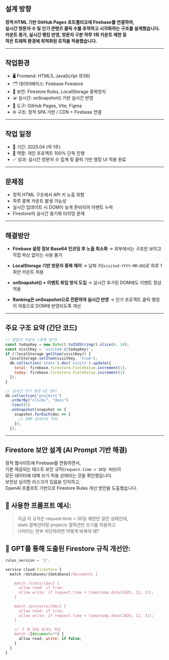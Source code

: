 ## 설계 방향

**정적 HTML 기반 GitHub Pages 포트폴리오에 Firebase를 연결하여,  
실시간 방문자 수 및 인기 콘텐츠 클릭 수를 추적하고 시각화하는 구조를 설계했습니다.  
카운트 증가, 실시간 랭킹 반영, 방문자 구분 하루 1회 카운트 제한 등  
작은 트래픽 환경에 최적화된 로직을 적용했습니다.**

---

## 작업환경

- 🖥 Frontend: HTML5, JavaScript (ES6)
- 🗂 데이터베이스: Firebase Firestore
- 🔐 보안: Firestore Rules, LocalStorage 중복방지
- 📊 실시간: onSnapshot() 기반 실시간 반영
- 🧰 도구: GitHub Pages, Vite, Figma
- 🌐 구조: 정적 SPA 기반 / CDN + Firebase 연결

---

## 작업 일정

- 📅 기간: 2025.04 (약 1주)
- 👤 역할: 개인 프로젝트 100% 단독 진행
- ✅ 성과: 실시간 방문자 수 집계 및 클릭 기반 랭킹 UI 적용 완료

---

## 문제점

- 정적 HTML 구조에서 API 키 노출 위험
- 하루 중복 카운트 발생 가능성
- 실시간 업데이트 시 DOM이 늦게 준비되어 이벤트 누락
- Firestore의 실시간 동기화 타이밍 문제

---

## 해결방안

- **Firebase 설정 정보 Base64 인코딩 후 노출 최소화**
  → 외부에서는 구조만 보이고 직접 파싱 없이는 사용 불가

- **LocalStorage 기반 방문자 중복 제어**
  → 날짜 키(`visited-YYYY-MM-DD`)로 하루 1회만 카운트 허용

- **onSnapshot() + 이벤트 위임 방식 도입**
  → 실시간 추가된 DOM에도 이벤트 정상 적용

- **Ranking은 onSnapshot으로 전환하여 실시간 반영**
  → 인기 프로젝트 클릭 랭킹이 자동으로 DOM에 반영되도록 개선

---

## 주요 구조 요약 (간단 코드)

```js
// 방문자 카운트 (중복 방지)
const todayKey = new Date().toISOString().slice(0, 10);
const visitKey = `visited-${todayKey}`;
if (!localStorage.getItem(visitKey)) {
  localStorage.setItem(visitKey, 'true');
  db.collection('stats').doc('visits').update({
    total: firebase.firestore.FieldValue.increment(1),
    today: firebase.firestore.FieldValue.increment(1)
  });
}

// 실시간 인기 랭킹 UI 렌더
db.collection("projects")
  .orderBy("clicks", "desc")
  .limit(5)
  .onSnapshot(snapshot => {
    snapshot.forEach(doc => {
      // DOM 업데이트 처리
    });
  });
```

---

## Firestore 보안 설계 (AI Prompt 기반 해결)

정적 웹사이트에 Firebase를 연동하면서,  
기본 제공되는 테스트 보안 규칙(`request.time < 30일 제한`)이  
모든 데이터에 대해 쓰기 허용 상태라는 것을 확인했습니다.  
보안상 심각한 리스크가 있음을 인지하고,  
OpenAI 프롬프트 기반으로 Firestore Rules 개선 방안을 도출했습니다.

## 💬 사용한 프롬프트 예시:

> 지금 이 규칙은 request.time < 30일 제한만 걸린 상태인데,  
> stats 컬렉션이랑 projects 컬렉션만 쓰기를 허용하고  
> 나머지는 전부 차단하려면 어떻게 바꿔야 돼?

## 🔐 GPT를 통해 도출된 Firestore 규칙 개선안:

```js
rules_version = '2';

service cloud.firestore {
  match /databases/{database}/documents {

    match /stats/{doc} {
      allow read: if true;
      allow write: if request.time < timestamp.date(2025, 12, 31);
    }

    match /projects/{doc} {
      allow read: if true;
      allow write: if request.time < timestamp.date(2025, 12, 31);
    }

    // 그 외 모든 문서는 차단
    match /{document=**} {
      allow read, write: if false;
    }
  }
}
```